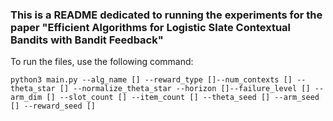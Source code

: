 ### This is a README dedicated to running the experiments for the paper "Efficient Algorithms for Logistic Slate Contextual Bandits with Bandit Feedback"


To run the files, use the following command:

`python3 main.py --alg_name [] --reward_type []--num_contexts [] --theta_star [] --normalize_theta_star --horizon []--failure_level [] --arm_dim [] --slot_count [] --item_count [] --theta_seed [] --arm_seed [] --reward_seed []`